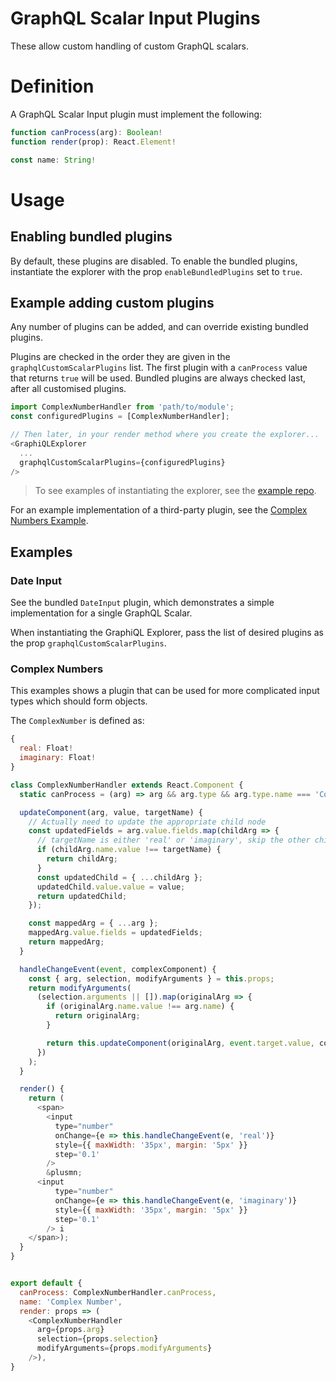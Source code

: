 
# GraphQL Scalar Input Plugins

These allow custom handling of custom GraphQL scalars.

# Definition

A GraphQL Scalar Input plugin must implement the following:
```js
function canProcess(arg): Boolean!
function render(prop): React.Element!

const name: String!
```

# Usage

## Enabling bundled plugins

By default, these plugins are disabled. To enable the bundled plugins, instantiate the explorer with the prop `enableBundledPlugins` set to `true`.

## Example adding custom plugins

Any number of plugins can be added, and can override existing bundled plugins.

Plugins are checked in the order they are given in the `graphqlCustomScalarPlugins` list. The first plugin with a `canProcess` value that returns `true` will be used. Bundled plugins are always checked last, after all customised plugins.

```js
import ComplexNumberHandler from 'path/to/module';
const configuredPlugins = [ComplexNumberHandler];

// Then later, in your render method where you create the explorer...
<GraphiQLExplorer
  ...
  graphqlCustomScalarPlugins={configuredPlugins}
/>
```
> To see examples of instantiating the explorer, see the [example repo](https://github.com/OneGraph/graphiql-explorer-example).

For an example implementation of a third-party plugin, see the [Complex Numbers Example]('#complex-numbers).

## Examples

### Date Input

See the bundled `DateInput` plugin, which demonstrates a simple implementation for a single GraphQL Scalar.

When instantiating the GraphiQL Explorer, pass the list of desired plugins as the prop `graphqlCustomScalarPlugins`.

### Complex Numbers

This examples shows a plugin that can be used for more complicated input types which should form objects.

The `ComplexNumber` is defined as:
```js
{
  real: Float!
  imaginary: Float!
}
```

```js
class ComplexNumberHandler extends React.Component {
  static canProcess = (arg) => arg && arg.type && arg.type.name === 'ComplexNumber';

  updateComponent(arg, value, targetName) {
    // Actually need to update the appropriate child node
    const updatedFields = arg.value.fields.map(childArg => {
      // targetName is either 'real' or 'imaginary', skip the other children we don't want to change
      if (childArg.name.value !== targetName) {
        return childArg;
      }
      const updatedChild = { ...childArg };
      updatedChild.value.value = value;
      return updatedChild;
    });

    const mappedArg = { ...arg };
    mappedArg.value.fields = updatedFields;
    return mappedArg;
  }

  handleChangeEvent(event, complexComponent) {
    const { arg, selection, modifyArguments } = this.props;
    return modifyArguments(
      (selection.arguments || []).map(originalArg => {
        if (originalArg.name.value !== arg.name) {
          return originalArg;
        }

        return this.updateComponent(originalArg, event.target.value, complexComponent);
      })
    );
  }

  render() {
    return (
      <span>
        <input
          type="number"
          onChange={e => this.handleChangeEvent(e, 'real')}
          style={{ maxWidth: '35px', margin: '5px' }}
          step='0.1'
        />
        &plusmn;
      <input
          type="number"
          onChange={e => this.handleChangeEvent(e, 'imaginary')}
          style={{ maxWidth: '35px', margin: '5px' }}
          step='0.1'
        /> i
    </span>);
  }
}


export default {
  canProcess: ComplexNumberHandler.canProcess,
  name: 'Complex Number',
  render: props => (
    <ComplexNumberHandler
      arg={props.arg}
      selection={props.selection}
      modifyArguments={props.modifyArguments}
    />),
}
```
